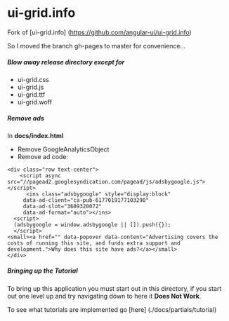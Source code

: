 ui-grid.info
============

Fork of
[ui-grid.info]
(https://github.com/angular-ui/ui-grid.info)

So I moved the branch gh-pages to master for convenience...

##### Blow away release directory except for

* ui-grid.css
* ui-grid.js
* ui-grid.ttf
* ui-grid.woff

##### Remove ads

In **docs/index.html**

* Remove GoogleAnalyticsObject
* Remove ad code:

```
<div class="row text-center">
    <script async src="//pagead2.googlesyndication.com/pagead/js/adsbygoogle.js"></script>
      <ins class="adsbygoogle" style="display:block"
     data-ad-client="ca-pub-6177019177103290"
     data-ad-slot="3609320072"
     data-ad-format="auto"></ins>
  <script>
  (adsbygoogle = window.adsbygoogle || []).push({});
  </script>
<small><a href="" data-popover data-content="Advertising covers the costs of running this site, and funds extra support and development.">Why does this site have ads?</a></small>
</div>
```

##### Bringing up the Tutorial

To bring up this application you must start out in this directory,
if you start out one level up and try navigating down to here it
**Does Not Work**.

To see what tutorials are implemented go
[here]
(./docs/partials/tutorial)
